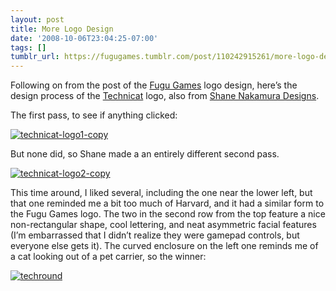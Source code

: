 ```yaml
---
layout: post
title: More Logo Design
date: '2008-10-06T23:04:25-07:00'
tags: []
tumblr_url: https://fugugames.tumblr.com/post/110242915261/more-logo-design
---
```

Following on from the post of the [Fugu Games](http://www.fugugames.com/) logo design, here’s the design process of the [Technicat](http://www.technicat.com/) logo, also from [Shane Nakamura Designs](http://www.shanenakamuradesigns.com/).

The first pass, to see if anything clicked:

[![](http://itshardtofondlepenguins.com/wp-content/uploads/2008/10/technicat-logo1-copy.jpg "technicat-logo1-copy")](http://itshardtofondlepenguins.com/wp-content/uploads/2008/10/technicat-logo1-copy.jpg)

But none did, so Shane made a an entirely different second pass.

[![](http://itshardtofondlepenguins.com/wp-content/uploads/2008/10/technicat-logo2-copy.jpg "technicat-logo2-copy")](http://itshardtofondlepenguins.com/wp-content/uploads/2008/10/technicat-logo2-copy.jpg)

This time around, I liked several, including the one near the lower left, but that one reminded me a bit too much of Harvard, and it had a similar form to the Fugu Games logo. The two in the second row from the top feature a nice non-rectangular shape, cool lettering, and neat asymmetric facial features (I’m embarrassed that I didn’t realize they were gamepad controls, but everyone else gets it). The curved enclosure on the left one reminds me of a cat looking out of a pet carrier, so the winner:

[![](http://itshardtofondlepenguins.com/wp-content/uploads/2008/10/techround.png "techround")](http://itshardtofondlepenguins.com/wp-content/uploads/2008/10/techround.png)

